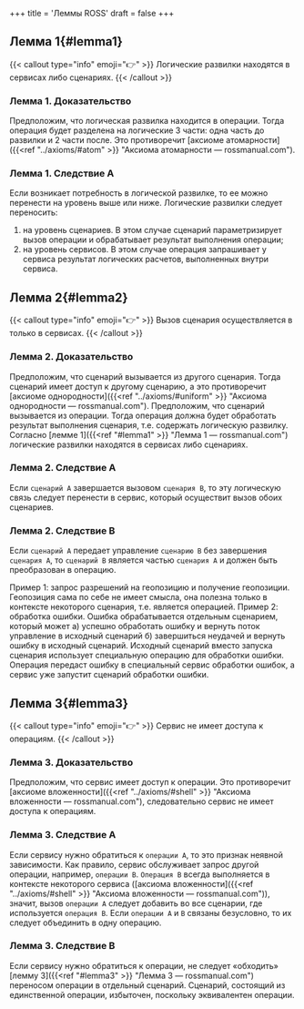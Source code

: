 +++
title = 'Леммы ROSS'
draft = false
+++

## Лемма 1{#lemma1}

{{< callout type="info" emoji="👉" >}}
Логические развилки находятся в сервисах либо сценариях.
{{< /callout >}}

### Лемма 1. Доказательство

Предположим, что логическая развилка находится в операции. Тогда операция будет разделена на логические 3 части: одна часть до развилки и 2 части после. Это противоречит [аксиоме атомарности]({{<ref "../axioms/#atom" >}} "Аксиома атомарности — rossmanual.com").

### Лемма 1. Следствие A

Если возникает потребность в логической развилке, то ее можно перенести на уровень выше или ниже. Логические развилки следует переносить:

1) на уровень сценариев. В этом случае сценарий параметризирует вызов операции и обрабатывает результат выполнения операции;
2) на уровень сервисов. В этом случае операция запрашивает у сервиса результат логических расчетов, выполненных внутри сервиса.

## Лемма 2{#lemma2}

{{< callout type="info" emoji="👉" >}}
Вызов сценария осуществляется в только в сервисах.
{{< /callout >}}

### Лемма 2. Доказательство

Предположим, что сценарий вызывается из другого сценария. Тогда сценарий имеет доступ к другому сценарию, а  это противоречит [аксиоме однородности]({{<ref "../axioms/#uniform" >}} "Аксиома однородности — rossmanual.com").
Предположим, что сценарий вызывается из операции. Тогда операция должна будет обработать результат выполнения сценария, т.е. содержать логическую развилку. Согласно [лемме 1]({{<ref "#lemma1" >}} "Лемма 1 — rossmanual.com") логические развилки находятся в сервисах либо сценариях.

### Лемма 2. Следствие A

Если `сценарий A` завершается вызовом `сценария B`, то эту логическую связь следует перенести в сервис, который осуществит вызов обоих сценариев.

### Лемма 2. Следствие B

Если `сценарий A` передает управление `сценарию B` без завершения `сценария A`, то `сценарий B` является частью `сценария A` и должен быть преобразован в операцию.

Пример 1: запрос разрешений на геопозицию и получение геопозиции. Геопозиция сама по себе не имеет смысла, она полезна только  в контексте некоторого сценария, т.е. является операцией.
Пример 2: обработка ошибки. Ошибка обрабатывается отдельным сценарием, который может а) успешно обработать ошибку и вернуть поток управление в исходный сценарий б) завершиться неудачей и вернуть ошибку в исходный сценарий. Исходный сценарий вместо запуска сценария использует специальную операцию для обработки ошибки. Операция передаст ошибку в специальный сервис обработки ошибок, а сервис уже запустит сценарий обработки ошибки.

## Лемма 3{#lemma3}

{{< callout type="info" emoji="👉" >}}
Сервис не имеет доступа к операциям.
{{< /callout >}}

### Лемма 3. Доказательство

Предположим, что сервис имеет доступ к операции. Это противоречит [аксиоме вложенности]({{<ref "../axioms/#shell" >}} "Аксиома вложенности — rossmanual.com"), следовательно сервис не имеет доступа к операциям.

### Лемма 3. Следствие A

Если сервису нужно обратиться к `операции A`, то это признак неявной зависимости. Как правило, сервис обслуживает запрос другой операции, например, `операции B`. `Операция B` всегда выполняется в контексте некоторого сервиса ([аксиома вложенности]({{<ref "../axioms/#shell" >}} "Аксиома вложенности — rossmanual.com")),  значит, вызов `операции A` следует добавить во все сценарии, где используется `операция B`. Если `операции A` и `B` связаны безусловно, то их следует объединить в одну операцию.

### Лемма 3. Следствие B

Если сервису нужно обратиться к операции, не следует «обходить» [лемму 3]({{<ref "#lemma3" >}} "Лемма 3 — rossmanual.com") переносом  операции  в отдельный сценарий. Сценарий, состоящий из единственной операции, избыточен, поскольку эквивалентен операции.
